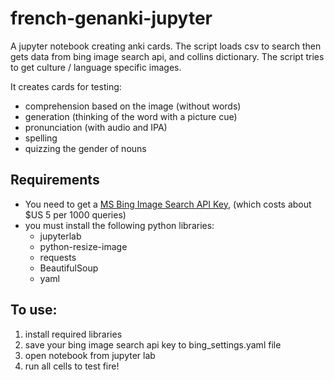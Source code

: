 # french-genanki-jupyter
A jupyter notebook creating anki cards.  The script loads csv to search then gets data from bing image search api, and collins dictionary.  The script tries to get culture / language specific images.

It creates cards for testing:
* comprehension based on the image (without words)
* generation (thinking of the word with a picture cue)
* pronunciation (with audio and IPA)
* spelling
* quizzing the gender of nouns


## Requirements
* You need to get a [MS Bing Image Search API Key](https://azure.microsoft.com/en-ca/services/cognitive-services/bing-image-search-api/), (which costs about $US 5 per 1000 queries)
* you must install the following python libraries:
  * jupyterlab
  * python-resize-image
  * requests
  * BeautifulSoup
  * yaml

## To use:
1. install required libraries
1. save your bing image search api key to bing_settings.yaml file
1. open notebook from jupyter lab
1. run all cells to test fire!
